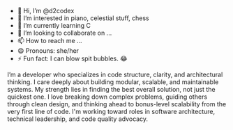 - 👋 Hi, I’m @d2codex
- 👀 I’m interested in piano, celestial stuff, chess
- 🌱 I’m currently learning C
- 💞️ I’m looking to collaborate on ...
- 📫 How to reach me ...
- 😄 Pronouns: she/her
- ⚡ Fun fact: I can blow spit bubbles. 😂

I’m a developer who specializes in code structure, clarity, and architectural thinking.
I care deeply about building modular, scalable, and maintainable systems.
My strength lies in finding the best overall solution, not just the quickest one. 
I love breaking down complex problems, guiding others through clean design, and thinking
ahead to bonus-level scalability from the very first line of code.
I'm working toward roles in software architecture, technical leadership, and code quality advocacy.
<!---
d2codex/d2codex is a ✨ special ✨ repository because its `README.md` (this file) appears on your GitHub profile.
You can click the Preview link to take a look at your changes.
--->
